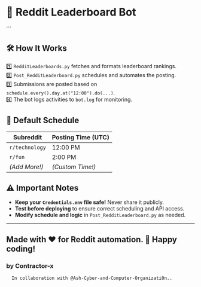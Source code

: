 # 🚀 Reddit Leaderboard Bot
<!--Hello worl
A fully automated Reddit bot that posts leaderboard rankings to multiple subreddits at scheduled times. The bot fetches top contributors, formats them into a ranking system, and posts it as a Reddit post.

## 📂 Project Structure
```
RedditBot/
│── Credentials.env             # Stores Reddit API credentials (DO NOT SHARE!)
│── RedditLeaderboards.py       # Core logic for fetching and formatting leaderboard data
│── Post_RedditLeaderboard.py   # Scheduler to automate posting at specific times
│── requirements.txt            # Dependencies for setting up the bot
│── venv/                       # Virtual environment (recommended for isolated execution)
```

## 🌟 Features
✅ **Automated Leaderboard Posting** – Posts daily leaderboards to selected subreddits.  
✅ **Multiple Subreddits Support** – Customize schedules for different themes.  
✅ **Scheduled Posting** – Uses `schedule` to automate submissions at peak engagement times.  
✅ **Secure API Authentication** – Uses `.env` for secure credential storage.  
✅ **Error Handling & Logging** – Ensures smooth operation with useful debugging logs.  

## 🔧 Setup Instructions
### 1️⃣ Clone the Repository
```bash
git clone https://github.com/yourusername/RedditBot.git
cd RedditBot
```

### 2️⃣ Set Up a Virtual Environment (Recommended)
```bash
python3 -m venv venv
source venv/bin/activate   # On Windows: venv\Scripts\activate
```

### 3️⃣ Install Dependencies
```bash
pip install -r requirements.txt
```

### 4️⃣ Configure API Credentials
Create a `Credentials.env` file in the project directory and add your Reddit API details:
```
REDDIT_CLIENT_ID=your_client_id
REDDIT_CLIENT_SECRET=your_client_secret
REDDIT_USERNAME=your_bot_username
REDDIT_PASSWORD=your_bot_password
REDDIT_USER_AGENT=your_custom_user_agent
```

### 5️⃣ Run the Bot
To test manually:
```bash
python Post_RedditLeaderboard.py
```
To run in the background:
```bash
nohup python Post_RedditLeaderboard.py > bot.log 2>&1 &
```

<!-- ### 6️⃣ Keep the Bot Running (PythonAnywhere or Server)
- On PythonAnywhere, set up a **scheduled task**.
- On a Linux server, use `nohup` or `screen`.
- For permanent background execution:
```bash
crontab -e
# Add this line (runs the bot on reboot)
@reboot /path/to/venv/bin/python /path/to/RedditBot/Post_RedditLeaderboard.py 

-->```

## 🛠 How It Works
1️⃣ `RedditLeaderboards.py` fetches and formats leaderboard rankings.  
2️⃣ `Post_RedditLeaderboard.py` schedules and automates the posting.  
3️⃣ Submissions are posted based on `schedule.every().day.at("12:00").do(...)`.  
4️⃣ The bot logs activities to `bot.log` for monitoring.  

## 📅 Default Schedule
| Subreddit  | Posting Time (UTC) |
|------------|------------------|
| `r/technology` | 12:00 PM |
| `r/fun`        | 2:00 PM  |
| *(Add More!)*  | *(Custom Time!)* |

## ⚠️ Important Notes
- **Keep your `Credentials.env` file safe!** Never share it publicly.
- **Test before deploying** to ensure correct scheduling and API access.
- **Modify schedule and logic** in `Post_RedditLeaderboard.py` as needed.



---
Made with ❤️ for Reddit automation. 🚀 Happy coding!
---
### by Contractor-x
      
      In collaboration with @Ash-Cyber-and-Computer-Organizati0n..

